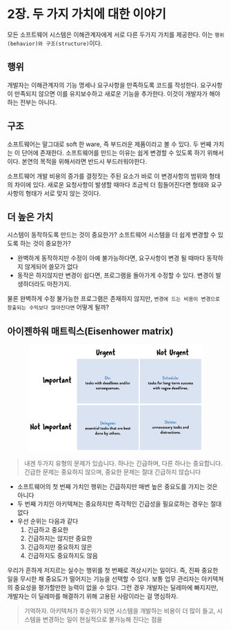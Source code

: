 # 2장. 두 가지 가치에 대한 이야기

모든 소프트웨어 시스템은 이해관계자에게 서로 다른 두가지 가치를 제공한다.
이는 `행위(behavior)와 구조(structure)`이다.

## 행위

개발자는 이해관계자의 기능 명세나 요구사항을 만족하도록 코드를 작성한다.
요구사항이 만족되지 않으면 이를 유지보수하고 새로운 기능을 추가한다.
이것이 개발자가 해야하는 전부는 아니다.

## 구조

소프트웨어는 말그대로 soft 한 ware, 즉 부드러운 제품이라고 볼 수 있다. 두 번째 가치는 이 단어에 존재한다.
소프트웨어를 만드는 이유는 쉽게 변경할 수 있도록 하기 위해서이다. 본연의 목적을 위해서라면 반드시 부드러워야한다.
  
소프트웨어 개발 비용의 증가를 결정짓는 주된 요소가 바로 이 변경사항의 범위와 형태의 차이에 있다.
새로운 요청사항이 발생할 때마다 조금씩 더 힘들어진다면 형태와 요구사항의 형태가 서로 맞지 않는 것이다.

## 더 높은 가치

시스템이 동작하도록 만드는 것이 중요한가? 소프트웨어 시스템을 더 쉽게 변경할 수 있도록 하는 것이 중요한가?

- 완벽하게 동작하지만 수정이 아예 불가능하다면, 요구사항이 변경 될 때마다 동작하지 않게되어 쓸모가 없다
- 동작은 하지않지만 변경이 쉽다면, 프로그램을 돌아가게 수정할 수 있다. 변경이 발생하더라도 마찬가지.

물론 완벽하게 수정 불가능한 프로그램은 존재하지 않지만, `변경에 드는 비용이 변경으로 창출되는 수익보다 많아진다면` 어떻게 될까?

## 아이젠하워 매트릭스(Eisenhower matrix)

<p align="center"><img src="./img/1.png" width="80%"></p>

> 내겐 두가지 유형의 문제가 있습니다. 하나는 긴급하며, 다른 하나는 중요합니다.
> 긴급한 문제는 중요하지 않으며, 중요한 문제는 절대 긴급하지 않습니다

- 소프트웨어의 첫 번째 가치인 행위는 긴급하지만 매번 높은 중요도를 가지는 것은 아니다
- 두 번째 가치인 아키텍쳐는 중요하지만 즉각적인 긴급성을 필요로하는 경우는 절대 없다
- 우선 순위는 다음과 같다
  1. 긴급하고 중요한
  2. 긴급하지는 않지만 중요한
  3. 긴급하지만 중요하지 않은
  4. 긴급하지도 중요하지도 않음

우리가 흔하게 저지르는 실수는 행위를 첫 번째로 격상시키는 일이다. 즉, 진짜 중요한 일을 무시한 채
중요도가 떨어지는 기능을 선택할 수 있다. 보통 업무 관리자는 아키텍쳐의 중요성을 평가할만한 능력이 없을 수 있다.
그런 경우 개발자는 딜레마에 빠지지만, 개발자는 이 딜레마를 해결하기 위해 고용된 사람이라는 걸 명심하자.

> 기억하자. 아키텍쳐가 후순위가 되면 시스템을 개발하는 비용이 더 많이 들고, 시스템을 변경하는 일이 현실적으로 불가능해 진다는 점을